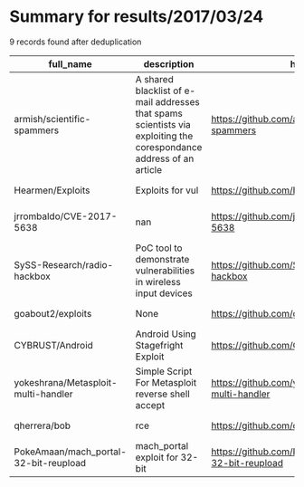 
# Summary for results/2017/03/24
    
9 records found after deduplication

| full_name | description | html_url | matched_list | matched_count | pushed_at | size | stargazers_count | language | forks_count | vul_ids |
|---------------------------------------|---------------------------------------------------------------------------------------------------------------------|----------------------------------------------------------|----------------------------------|-----------------|---------------------------|--------|--------------------|--------------|---------------|-------------------|
| armish/scientific-spammers | A shared blacklist of e-mail addresses that spams scientists via exploiting the corespondance address of an article | https://github.com/armish/scientific-spammers | ['exploit'] | 1 | 2017-03-24 16:15:26+00:00 | 6 | 6 | | 0 | [] |
| Hearmen/Exploits | Exploits for vul | https://github.com/Hearmen/Exploits | ['exploit'] | 1 | 2017-03-24 03:21:04+00:00 | 27 | 0 | HTML | 0 | [] |
| jrrombaldo/CVE-2017-5638 | nan | https://github.com/jrrombaldo/CVE-2017-5638 | ['cve-2'] | 1 | 2017-03-24 19:12:10+00:00 | 16 | 0 | Python | 1 | ['CVE-2017-5638'] |
| SySS-Research/radio-hackbox | PoC tool to demonstrate vulnerabilities in wireless input devices | https://github.com/SySS-Research/radio-hackbox | ['vulnerability poc'] | 1 | 2017-03-24 15:18:03+00:00 | 7116 | 75 | Python | 35 | [] |
| goabout2/exploits | None | https://github.com/goabout2/exploits | ['exploit'] | 1 | 2017-03-24 10:58:20+00:00 | 19 | 0 | ActionScript | 0 | [] |
| CYBRUST/Android | Android Using Stagefright Exploit | https://github.com/CYBRUST/Android | ['exploit'] | 1 | 2017-03-24 06:26:10+00:00 | 0 | 1 | | 0 | [] |
| yokeshrana/Metasploit-multi-handler | Simple Script For Metasploit reverse shell accept | https://github.com/yokeshrana/Metasploit-multi-handler | ['metasploit module OR payload'] | 1 | 2017-03-24 19:21:28+00:00 | 2 | 0 | Shell | 0 | [] |
| qherrera/bob | rce | https://github.com/qherrera/bob | ['rce'] | 1 | 2017-03-24 20:35:24+00:00 | 0 | 0 | nan | 0 | [] |
| PokeAmaan/mach_portal-32-bit-reupload | mach_portal exploit for 32-bit | https://github.com/PokeAmaan/mach_portal-32-bit-reupload | ['exploit'] | 1 | 2017-03-24 21:33:28+00:00 | 24 | 0 | C | 1 | [] |
